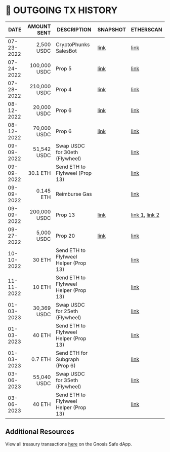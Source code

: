 # 💸 OUTGOING TX HISTORY

| DATE       |  AMOUNT SENT | DESCRIPTION                           | SNAPSHOT                                                                                                                    | ETHERSCAN                                                                                                                                                                                                  |
| ---------- | -----------: | ------------------------------------- | --------------------------------------------------------------------------------------------------------------------------- | ---------------------------------------------------------------------------------------------------------------------------------------------------------------------------------------------------------- |
| 07-23-2022 |   2,500 USDC | CryptoPhunks SalesBot                 | [link](https://snapshot.org/#/choppervault.eth/proposal/0xf0f52d964d9e08be7367f0dd068d74bb0b7cd7549751c4908c94c53c6f7c78b1) | [link](https://etherscan.io/tx/0x554574b41f80ee6a5a35fd311c2c93785bc54eaa78ff0719bcf9c8e06a56fc9e)                                                                                                         |
| 07-24-2022 | 100,000 USDC | Prop 5                                | [link](https://snapshot.org/#/choppervault.eth/proposal/0x3051464a343dca2ea791fcbcbb4053fbe0ce59e74ebdb0be499bd3fd0a07e680) | [link](https://etherscan.io/tx/0x8edb97dbcc7e978a76935ba4bac425a8c014948baab3ea76a70e3a0f3c2dde71)                                                                                                         |
| 07-28-2022 | 210,000 USDC | Prop 4                                | [link](https://snapshot.org/#/choppervault.eth/proposal/0x3f58fe4b57fe01a6283448f765747f5ab9dde3017af658abe7301806f95db9d6) | [link](https://etherscan.io/tx/0xa3f0f97c5d5c7f31942bc92137c79f2c61f57dba7a4f74f779a5972879255614)                                                                                                         |
| 08-12-2022 |  20,000 USDC | Prop 6                                | [link](https://snapshot.org/#/choppervault.eth/proposal/0xe285dffcb2734deac18a3682288ce157a4c67899102123eb312c1def1759a9db) | [link](https://etherscan.io/tx/0x440af4138dd04a9c5378cf82c2a446e32575f586e0fc2a5bc268b52381e53bff)                                                                                                         |
| 08-12-2022 |  70,000 USDC | Prop 6                                | [link](https://snapshot.org/#/choppervault.eth/proposal/0xe285dffcb2734deac18a3682288ce157a4c67899102123eb312c1def1759a9db) | [link](https://etherscan.io/tx/0x3d08916e0bd4174e0e70a828a650f0fdd26b63b8048513a3f0d1f974af7e1548)                                                                                                         |
| 09-09-2022 |  51,542 USDC | Swap USDC for 30eth (Flywheel)        |                                                                                                                             | [link](https://etherscan.io/tx/0x7f260477d3cf89162c7f25cc3ded5aec0d1db54062b759ae012eda3ee57c9333)                                                                                                         |
| 09-09-2022 |     30.1 ETH | Send ETH to Flyhweel (Prop 13)        |                                                                                                                             | [link](https://etherscan.io/tx/0x2eace95c42581a154af5fbabc0ab57d899d6e9984295b5c9189e5fd5cb023fc8)                                                                                                         |
| 09-09-2022 |    0.145 ETH | Reimburse Gas                         |                                                                                                                             | [link](https://etherscan.io/tx/0xeff6110eeefecf677393ed3bbdfca2951e64d0452a69e34042f853bda0969ab1)                                                                                                         |
| 09-09-2022 | 200,000 USDC | Prop 13                               | [link](https://snapshot.org/#/choppervault.eth/proposal/0x3cb1be6a74d81f00f46e59495b09bf2d8a4ed678c143b6ca1be8b0f67cd939b3) | [link 1](https://etherscan.io/tx/0x16b3f5a91534f896470daa94e0fe8b61cfe7f97226cd29314dec9056354ca624), [link 2](https://etherscan.io/tx/0xa891338d19dd84db19ff23fd2b03d52a2a3afb21e80853271b2645f8e546ede3) |
| 09-27-2022 |   5,000 USDC | Prop 20                               | [link](https://snapshot.org/#/choppervault.eth/proposal/0x2a22e33a87a3756d59aeae61440fc9ee9868483b75bac2bceb91d3676ee967ab) | [link](https://etherscan.io/tx/0x958da18304e873c0ca0d0ec28548d2277970c3d97bca3ba15b72c8f0528ca0f7)                                                                                                         |
| 10-10-2022 |       30 ETH | Send ETH to Flyhweel Helper (Prop 13) |                                                                                                                             | [link](https://etherscan.io/tx/0x437902794749e45608d300801c1848d1181bce014d0db1f99f6c23e7c7ae50e6)                                                                                                         |
| 11-11-2022 |       10 ETH | Send ETH to Flyhweel Helper (Prop 13) |                                                                                                                             | [link](https://etherscan.io/tx/0x986d334e228eb8742efe40d352028a47ebb9f2768a7f788396dc3e0fec529b01)                                                                                                         |
| 01-03-2023 |  30,369 USDC | Swap USDC for 25eth (Flywheel)        |                                                                                                                             | [link](https://etherscan.io/tx/0x5a8adae643875f4193570335162cbad763c7d0f0d32d187ae59ee7690c7714fc)                                                                                                         |
| 01-03-2023 |       40 ETH | Send ETH to Flyhweel Helper (Prop 13) |                                                                                                                             | [link](https://etherscan.io/tx/0x758f4df01d9d48e41c736aa66db024546ef4abed00d661c890276b829aa0e02b)                                                                                                         |
| 01-03-2023 |      0.7 ETH | Send ETH for Subgraph (Prop 6)        |                                                                                                                             | [link](https://etherscan.io/tx/0x758f4df01d9d48e41c736aa66db024546ef4abed00d661c890276b829aa0e02b)                                                                                                         |
| 03-06-2023 |  55,040 USDC | Swap USDC for 35eth (Flywheel)        |                                                                                                                             | [link](https://etherscan.io/tx/0x2af898e0881e233c5991b2496916a7b3763a9d5f9eb22aac584b8862b6cae52e)                                                                                                         |
| 03-06-2023 |       40 ETH | Send ETH to Flyhweel Helper (Prop 13) |                                                                                                                             | [link](https://etherscan.io/tx/0xc1e7eee3e4205f76c963b9995cc56c3d5dc434d549f953017cdd1915769f98d0)                                                                                                         |

## Additional Resources

View all treasury transactions [here](https://app.safe.global/transactions/history?safe=eth:0x61f874551c69f0E40c9f55219107B408C989aDEc) on the Gnosis Safe dApp.
